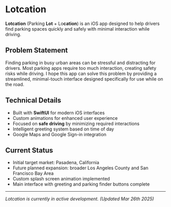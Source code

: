 # Lotcation

**Lotcation** (Parking **Lot** + Lo**cation**) is an iOS app designed to help drivers find parking spaces quickly and safely with minimal interaction while driving.

## Problem Statement

Finding parking in busy urban areas can be stressful and distracting for drivers. Most parking apps require too much interaction, creating safety risks while driving. I hope this app can solve this problem by providing a streamlined, minimal-touch interface designed specifically for use while on the road.

## Technical Details

- Built with **SwiftUI** for modern iOS interfaces
- Custom animations for enhanced user experience
- Focused on **safe driving** by minimizing required interactions
- Intelligent greeting system based on time of day
- Google Maps and Google Sign-in integration

## Current Status

- Initial target market: Pasadena, California
- Future planned expansion: broader Los Angeles County and San Francisco Bay Area
- Custom splash screen animation implemented
- Main interface with greeting and parking finder buttons complete

---
*Lotcation is currently in active development. (Updated Mar 26th 2025)*
